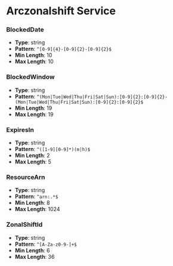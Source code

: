 # Arczonalshift Service

### BlockedDate
- **Type**: string
- **Pattern**: `^[0-9]{4}-[0-9]{2}-[0-9]{2}$`
- **Min Length**: 10
- **Max Length**: 10

### BlockedWindow
- **Type**: string
- **Pattern**: `^(Mon|Tue|Wed|Thu|Fri|Sat|Sun):[0-9]{2}:[0-9]{2}-(Mon|Tue|Wed|Thu|Fri|Sat|Sun):[0-9]{2}:[0-9]{2}$`
- **Min Length**: 19
- **Max Length**: 19

### ExpiresIn
- **Type**: string
- **Pattern**: `^([1-9][0-9]*)(m|h)$`
- **Min Length**: 2
- **Max Length**: 5

### ResourceArn
- **Type**: string
- **Pattern**: `^arn:.*$`
- **Min Length**: 8
- **Max Length**: 1024

### ZonalShiftId
- **Type**: string
- **Pattern**: `^[A-Za-z0-9-]+$`
- **Min Length**: 6
- **Max Length**: 36

